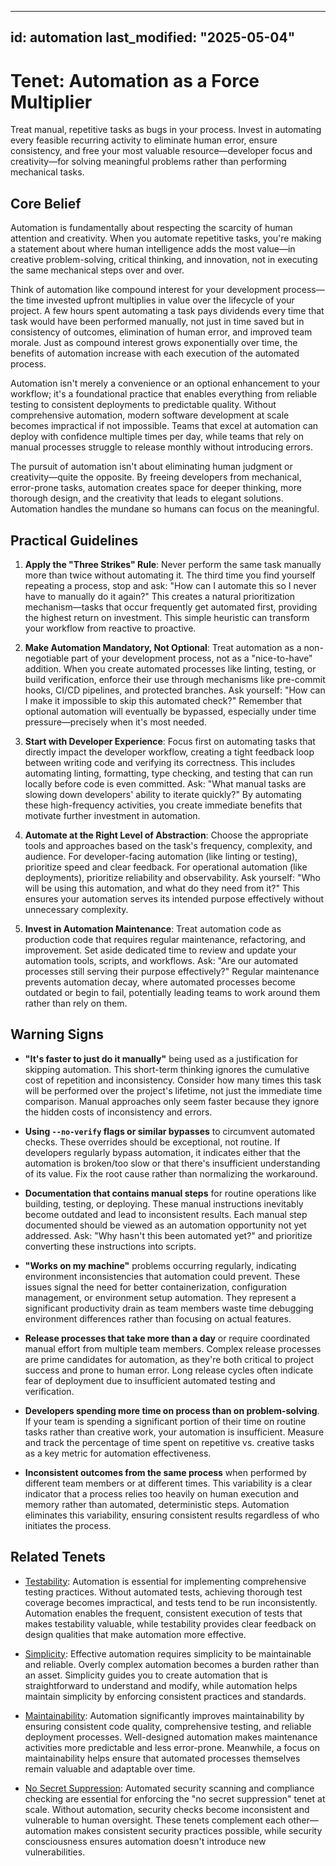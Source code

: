 ______________________________________________________________________

## id: automation last_modified: "2025-05-04"

# Tenet: Automation as a Force Multiplier

Treat manual, repetitive tasks as bugs in your process. Invest in automating every
feasible recurring activity to eliminate human error, ensure consistency, and free your
most valuable resource—developer focus and creativity—for solving meaningful problems
rather than performing mechanical tasks.

## Core Belief

Automation is fundamentally about respecting the scarcity of human attention and
creativity. When you automate repetitive tasks, you're making a statement about where
human intelligence adds the most value—in creative problem-solving, critical thinking,
and innovation, not in executing the same mechanical steps over and over.

Think of automation like compound interest for your development process—the time
invested upfront multiplies in value over the lifecycle of your project. A few hours
spent automating a task pays dividends every time that task would have been performed
manually, not just in time saved but in consistency of outcomes, elimination of human
error, and improved team morale. Just as compound interest grows exponentially over
time, the benefits of automation increase with each execution of the automated process.

Automation isn't merely a convenience or an optional enhancement to your workflow; it's
a foundational practice that enables everything from reliable testing to consistent
deployments to predictable quality. Without comprehensive automation, modern software
development at scale becomes impractical if not impossible. Teams that excel at
automation can deploy with confidence multiple times per day, while teams that rely on
manual processes struggle to release monthly without introducing errors.

The pursuit of automation isn't about eliminating human judgment or creativity—quite the
opposite. By freeing developers from mechanical, error-prone tasks, automation creates
space for deeper thinking, more thorough design, and the creativity that leads to
elegant solutions. Automation handles the mundane so humans can focus on the meaningful.

## Practical Guidelines

1. **Apply the "Three Strikes" Rule**: Never perform the same task manually more than
   twice without automating it. The third time you find yourself repeating a process,
   stop and ask: "How can I automate this so I never have to manually do it again?" This
   creates a natural prioritization mechanism—tasks that occur frequently get automated
   first, providing the highest return on investment. This simple heuristic can
   transform your workflow from reactive to proactive.

1. **Make Automation Mandatory, Not Optional**: Treat automation as a non-negotiable
   part of your development process, not as a "nice-to-have" addition. When you create
   automated processes like linting, testing, or build verification, enforce their use
   through mechanisms like pre-commit hooks, CI/CD pipelines, and protected branches.
   Ask yourself: "How can I make it impossible to skip this automated check?" Remember
   that optional automation will eventually be bypassed, especially under time
   pressure—precisely when it's most needed.

1. **Start with Developer Experience**: Focus first on automating tasks that directly
   impact the developer workflow, creating a tight feedback loop between writing code
   and verifying its correctness. This includes automating linting, formatting, type
   checking, and testing that can run locally before code is even committed. Ask: "What
   manual tasks are slowing down developers' ability to iterate quickly?" By automating
   these high-frequency activities, you create immediate benefits that motivate further
   investment in automation.

1. **Automate at the Right Level of Abstraction**: Choose the appropriate tools and
   approaches based on the task's frequency, complexity, and audience. For
   developer-facing automation (like linting or testing), prioritize speed and clear
   feedback. For operational automation (like deployments), prioritize reliability and
   observability. Ask yourself: "Who will be using this automation, and what do they
   need from it?" This ensures your automation serves its intended purpose effectively
   without unnecessary complexity.

1. **Invest in Automation Maintenance**: Treat automation code as production code that
   requires regular maintenance, refactoring, and improvement. Set aside dedicated time
   to review and update your automation tools, scripts, and workflows. Ask: "Are our
   automated processes still serving their purpose effectively?" Regular maintenance
   prevents automation decay, where automated processes become outdated or begin to
   fail, potentially leading teams to work around them rather than rely on them.

## Warning Signs

- **"It's faster to just do it manually"** being used as a justification for skipping
  automation. This short-term thinking ignores the cumulative cost of repetition and
  inconsistency. Consider how many times this task will be performed over the project's
  lifetime, not just the immediate time comparison. Manual approaches only seem faster
  because they ignore the hidden costs of inconsistency and errors.

- **Using `--no-verify` flags or similar bypasses** to circumvent automated checks.
  These overrides should be exceptional, not routine. If developers regularly bypass
  automation, it indicates either that the automation is broken/too slow or that there's
  insufficient understanding of its value. Fix the root cause rather than normalizing
  the workaround.

- **Documentation that contains manual steps** for routine operations like building,
  testing, or deploying. These manual instructions inevitably become outdated and lead
  to inconsistent results. Each manual step documented should be viewed as an automation
  opportunity not yet addressed. Ask: "Why hasn't this been automated yet?" and
  prioritize converting these instructions into scripts.

- **"Works on my machine"** problems occurring regularly, indicating environment
  inconsistencies that automation could prevent. These issues signal the need for better
  containerization, configuration management, or environment setup automation. They
  represent a significant productivity drain as team members waste time debugging
  environment differences rather than focusing on actual features.

- **Release processes that take more than a day** or require coordinated manual effort
  from multiple team members. Complex release processes are prime candidates for
  automation, as they're both critical to project success and prone to human error. Long
  release cycles often indicate fear of deployment due to insufficient automated testing
  and verification.

- **Developers spending more time on process than on problem-solving**. If your team is
  spending a significant portion of their time on routine tasks rather than creative
  work, your automation is insufficient. Measure and track the percentage of time spent
  on repetitive vs. creative tasks as a key metric for automation effectiveness.

- **Inconsistent outcomes from the same process** when performed by different team
  members or at different times. This variability is a clear indicator that a process
  relies too heavily on human execution and memory rather than automated, deterministic
  steps. Automation eliminates this variability, ensuring consistent results regardless
  of who initiates the process.

## Related Tenets

- [Testability](/tenets/testability.md): Automation is essential for implementing
  comprehensive testing practices. Without automated tests, achieving thorough test
  coverage becomes impractical, and tests tend to be run inconsistently. Automation
  enables the frequent, consistent execution of tests that makes testability valuable,
  while testability provides clear feedback on design qualities that make automation
  more effective.

- [Simplicity](/tenets/simplicity.md): Effective automation requires simplicity to be
  maintainable and reliable. Overly complex automation becomes a burden rather than an
  asset. Simplicity guides you to create automation that is straightforward to
  understand and modify, while automation helps maintain simplicity by enforcing
  consistent practices and standards.

- [Maintainability](/tenets/maintainability.md): Automation significantly improves
  maintainability by ensuring consistent code quality, comprehensive testing, and
  reliable deployment processes. Well-designed automation makes maintenance activities
  more predictable and less error-prone. Meanwhile, a focus on maintainability helps
  ensure that automated processes themselves remain valuable and adaptable over time.

- [No Secret Suppression](/tenets/no-secret-suppression.md): Automated security scanning
  and compliance checking are essential for enforcing the "no secret suppression" tenet
  at scale. Without automation, security checks become inconsistent and vulnerable to
  human oversight. These tenets complement each other—automation makes consistent
  security practices possible, while security consciousness ensures automation doesn't
  introduce new vulnerabilities.
